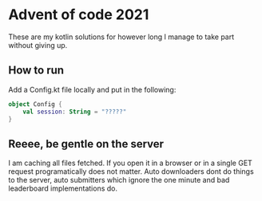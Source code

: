 # Advent of code 2021
These are my kotlin solutions for however long I manage to take part without giving up.

## How to run
Add a Config.kt file locally and put in the following:
```kt
object Config {
    val session: String = "?????"
}
```

## Reeee, be gentle on the server
I am caching all files fetched. If you open it in a browser or in a single GET request programatically does not matter.
Auto downloaders dont do things to the server, auto submitters which ignore the one minute and bad leaderboard implementations do.

